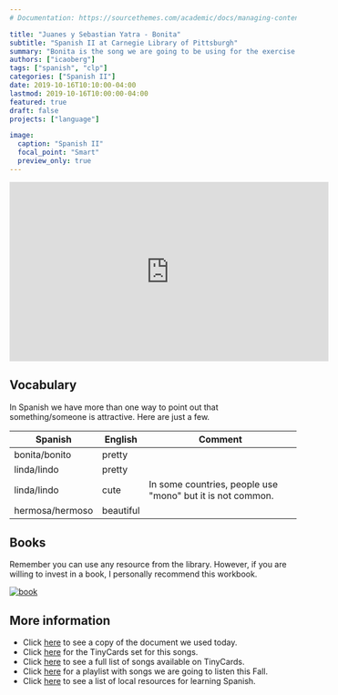 ```yaml
---
# Documentation: https://sourcethemes.com/academic/docs/managing-content/

title: "Juanes y Sebastian Yatra - Bonita"
subtitle: "Spanish II at Carnegie Library of Pittsburgh"
summary: "Bonita is the song we are going to be using for the exercise today"
authors: ["icaoberg"]
tags: ["spanish", "clp"]
categories: ["Spanish II"]
date: 2019-10-16T10:10:00-04:00
lastmod: 2019-10-16T10:00:00-04:00
featured: true
draft: false
projects: ["language"]

image:
  caption: "Spanish II"
  focal_point: "Smart"
  preview_only: true
---
```


<iframe width="560" height="315" src="https://www.youtube.com/embed/YROfN6pUS08" frameborder="0" allow="accelerometer; autoplay; encrypted-media; gyroscope; picture-in-picture" allowfullscreen></iframe>

## Vocabulary

In Spanish we have more than one way to point out that something/someone is attractive. Here are just a few.

| **Spanish**     | **English** | **Comment**                                                    |
|-----------------|-----------|------------------------------------------------------------|
| bonita/bonito   | pretty    |                                                            |
| linda/lindo     | pretty    |                                                            |
| linda/lindo     | cute      | In some countries, people use "mono" but it is not common. |
| hermosa/hermoso | beautiful |                                                            |

## Books

Remember you can use any resource from the library. However, if you are willing to invest in a book, I personally recommend this workbook.

[![book](/images/spanish-verbs.jpg)](https://www.amazon.com/Practice-Perfect-Spanish-Tenses-Second/dp/0071639306)

## More information
* Click [here](https://docs.google.com/document/d/1_kM-OtDcfPzUAw21UUOyLHpHD8zWyVVyz14_4dx21dk/edit?usp=sharing) to see a copy of the document we used today.
* Click [here](https://tinycards.duolingo.com/decks/NWCYDydv/juanes-y-sebastian-yatra-bonita) for the TinyCards set for this songs.
* Click [here](https://docs.google.com/document/d/17eOTapw18BuP5Zvd1ZECif5zDMUsvxT7PsPiSwC7S0o/edit?usp=sharing) to see a full list of songs available on TinyCards.
* Click [here](https://play.google.com/music/playlist/AMaBXylPqViNePkuApJYuY_5O_dIhdr6xj-OeoahENiB7xjKR2c3h1R3LFbcO4Ya43Y_JdeCwB086YJQ_ptzt3caSN3Hi1TUhQ%3D%3D) for a playlist with songs we are going to listen this Fall.
* Click [here](https://docs.google.com/document/d/1j2lHjCQ9QDb2o-SDTODL9Ojgi09zzi789BctPOw9Z6Q/edit?usp=sharing) to see a list of local resources for learning Spanish.
